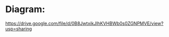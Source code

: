 Diagram:
===================
https://drive.google.com/file/d/0B8JwtxikJlhKVHBWb0s0ZGNPMVE/view?usp=sharing
